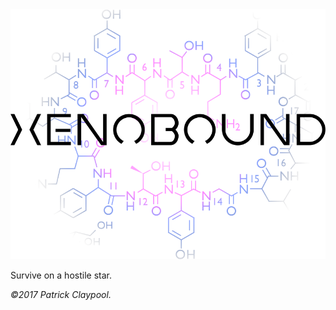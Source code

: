 <img src="https://raw.githubusercontent.com/Obscurity/Xenobound/master/git-page/xenobound-logo.png" />

Survive on a hostile star.

<i>©2017 Patrick Claypool.</i>